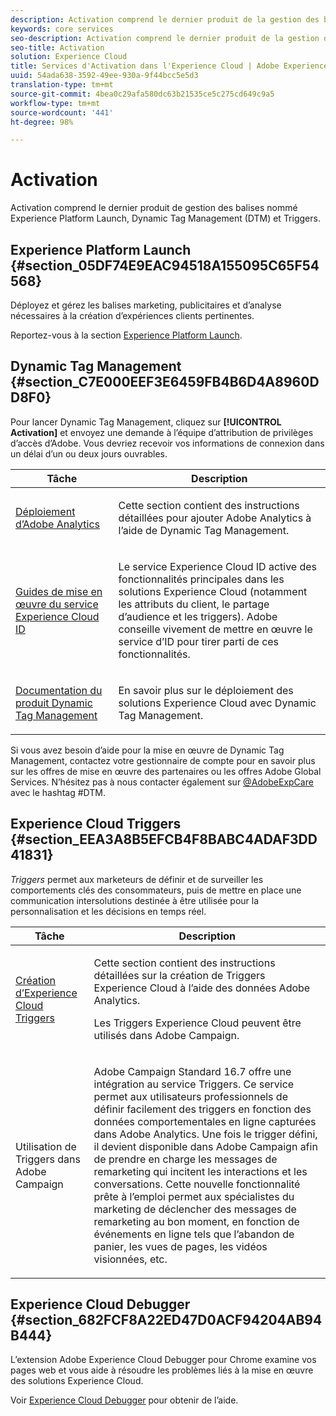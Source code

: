 ```yaml
---
description: Activation comprend le dernier produit de la gestion des balises appelé Experience Platform Launch. Dynamic Tag Management et Triggers.
keywords: core services
seo-description: Activation comprend le dernier produit de la gestion des balises appelé Experience Platform Launch. Dynamic Tag Management et Triggers.
seo-title: Activation
solution: Experience Cloud
title: Services d'Activation dans l'Experience Cloud | Adobe Experience Cloud
uuid: 54ada638-3592-49ee-930a-9f44bcc5e5d3
translation-type: tm+mt
source-git-commit: 4bea0c29afa580dc63b21535ce5c275cd649c9a5
workflow-type: tm+mt
source-wordcount: '441'
ht-degree: 98%

---
```



# Activation

Activation comprend le dernier produit de gestion des balises nommé Experience Platform Launch, Dynamic Tag Management (DTM) et Triggers.

## Experience Platform Launch {#section_05DF74E9EAC94518A155095C65F54568}

Déployez et gérez les balises marketing, publicitaires et d’analyse nécessaires à la création d’expériences clients pertinentes.

Reportez-vous à la section [Experience Platform Launch](https://docs.adobe.com/content/help/fr-FR/launch/using/intro/get-started/quick-start.html).

## Dynamic Tag Management {#section_C7E000EEF3E6459FB4B6D4A8960DD8F0}

Pour lancer Dynamic Tag Management, cliquez sur **[!UICONTROL Activation]** et envoyez une demande à l’équipe d’attribution de privilèges d’accès d’Adobe. Vous devriez recevoir vos informations de connexion dans un délai d’un ou deux jours ouvrables.

<table id="table_3241FF7CA0B242BFAFC68362A62AA0C7"> 
 <thead> 
  <tr> 
   <th colname="col1" class="entry"> Tâche </th> 
   <th colname="col2" class="entry"> Description </th> 
  </tr> 
 </thead>
 <tbody> 
  <tr> 
   <td colname="col1"> <p> <a href="https://docs.adobe.com/content/help/fr-FR/dtm/using/tools/analytics-dtm.html" format="html" scope="external"> Déploiement d’Adobe Analytics </a> </p> </td> 
   <td colname="col2"> <p> Cette section contient des instructions détaillées pour ajouter Adobe Analytics à l’aide de Dynamic Tag Management. </p> </td> 
  </tr> 
  <tr> 
   <td colname="col1"> <p> <a href="https://docs.adobe.com/content/help/en/id-service/using/implementation-guides/implementation-guides.html" format="html" scope="external"> Guides de mise en œuvre du service Experience Cloud ID </a> </p> </td> 
   <td colname="col2"> <p>Le service Experience Cloud ID active des fonctionnalités principales dans les solutions Experience Cloud (notamment les attributs du client, le partage d’audience et les triggers). Adobe conseille vivement de mettre en œuvre le service d’ID pour tirer parti de ces fonctionnalités. </p> </td> 
  </tr> 
  <tr> 
   <td colname="col1"> <p> <a href="https://docs.adobe.com/content/help/fr-FR/dtm/using/dtm-home.html" format="https" scope="external"> Documentation du produit Dynamic Tag Management </a> </p> </td> 
   <td colname="col2"> <p>En savoir plus sur le déploiement des solutions Experience Cloud avec Dynamic Tag Management. </p> </td>
  </tr> 
 </tbody> 
</table>

Si vous avez besoin d’aide pour la mise en œuvre de Dynamic Tag Management, contactez votre gestionnaire de compte pour en savoir plus sur les offres de mise en œuvre des partenaires ou les offres Adobe Global Services. N’hésitez pas à nous contacter également sur [@AdobeExpCare](https://twitter.com/AdobeExpCare) avec le hashtag #DTM.

## Experience Cloud Triggers {#section_EEA3A8B5EFCB4F8BABC4ADAF3DD41831}

*Triggers* permet aux marketeurs de définir et de surveiller les comportements clés des consommateurs, puis de mettre en place une communication intersolutions destinée à être utilisée pour la personnalisation et les décisions en temps réel.

<table id="table_AF6842470172429EA97C9B02163BD0C3"> 
 <thead> 
  <tr> 
   <th colname="col1" class="entry"> Tâche </th>
   <th colname="col2" class="entry"> Description </th>
  </tr> 
 </thead>
 <tbody> 
  <tr> 
   <td colname="col1"> <p> <a href="../activation/triggers.md#concept_887B30241B3E4DB0A2553B2996E2D4FB" format="dita" scope="local"> Création d’Experience Cloud Triggers </a> </p> </td> 
   <td colname="col2"> <p> Cette section contient des instructions détaillées sur la création de Triggers Experience Cloud à l’aide des données Adobe Analytics. </p> <p>Les Triggers Experience Cloud peuvent être utilisés dans Adobe Campaign. </p> </td>
  </tr>
  <tr> 
   <td colname="col1"> <p>Utilisation de Triggers dans Adobe Campaign </p> </td> 
   <td colname="col2"> <p> Adobe Campaign Standard 16.7 offre une intégration au service Triggers. Ce service permet aux utilisateurs professionnels de définir facilement des triggers en fonction des données comportementales en ligne capturées dans Adobe Analytics. Une fois le trigger défini, il devient disponible dans Adobe Campaign afin de prendre en charge les messages de remarketing qui incitent les interactions et les conversations. Cette nouvelle fonctionnalité prête à l’emploi permet aux spécialistes du marketing de déclencher des messages de remarketing au bon moment, en fonction de événements en ligne tels que l’abandon de panier, les vues de pages, les vidéos visionnées, etc. </p> </td>
  </tr>
 </tbody>
</table>


## Experience Cloud Debugger {#section_682FCF8A22ED47D0ACF94204AB94B444}

L’extension Adobe Experience Cloud Debugger pour Chrome examine vos pages web et vous aide à résoudre les problèmes liés à la mise en œuvre des solutions Experience Cloud.

Voir [Experience Cloud Debugger](https://docs.adobe.com/content/help/fr-FR/debugger/using/experience-cloud-debugger.html) pour obtenir de l’aide.
